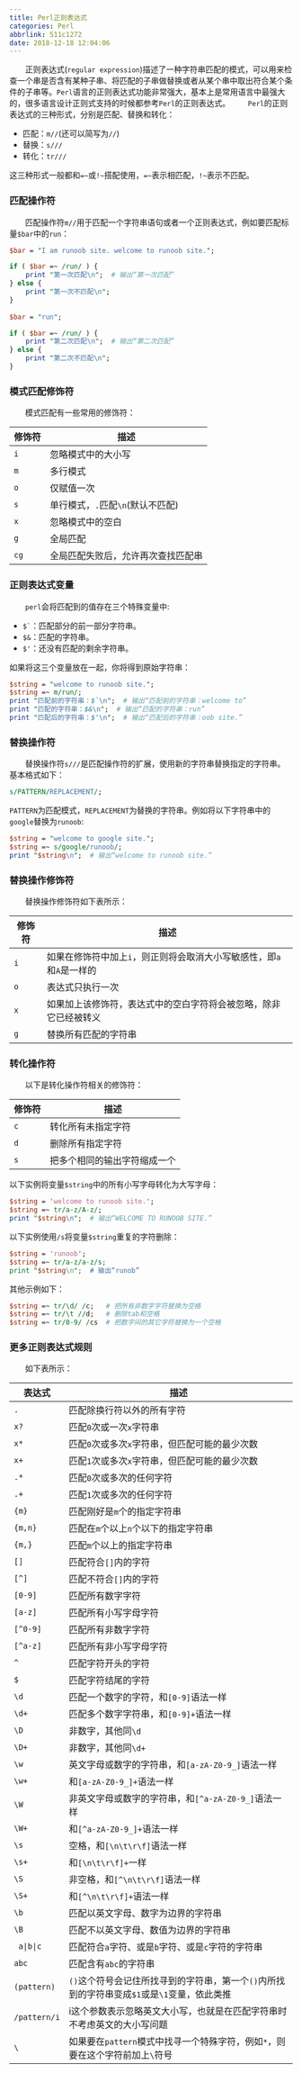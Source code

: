 ```yaml
---
title: Perl正则表达式
categories: Perl
abbrlink: 511c1272
date: 2018-12-18 12:04:06
---
```

&emsp;&emsp;正则表达式(`regular expression`)描述了一种字符串匹配的模式，可以用来检查一个串是否含有某种子串、将匹配的子串做替换或者从某个串中取出符合某个条件的子串等。`Perl`语言的正则表达式功能非常强大，基本上是常用语言中最强大的，很多语言设计正则式支持的时候都参考`Perl`的正则表达式。<!--more-->
&emsp;&emsp;`Perl`的正则表达式的三种形式，分别是匹配、替换和转化：

- 匹配：`m//`(还可以简写为`//`)
- 替换：`s///`
- 转化：`tr///`

这三种形式一般都和`=~`或`!~`搭配使用，`=~`表示相匹配，`!~`表示不匹配。

### 匹配操作符

&emsp;&emsp;匹配操作符`m//`用于匹配一个字符串语句或者一个正则表达式，例如要匹配标量`$bar`中的`run`：

``` perl
$bar = "I am runoob site. welcome to runoob site.";

if ( $bar =~ /run/ ) {
    print "第一次匹配\n";  # 输出“第一次匹配”
} else {
    print "第一次不匹配\n";
}
​
$bar = "run";

if ( $bar =~ /run/ ) {
    print "第二次匹配\n";  # 输出“第二次匹配”
} else {
    print "第二次不匹配\n";
}
```

### 模式匹配修饰符

&emsp;&emsp;模式匹配有一些常用的修饰符：

修饰符 | 描述
------|----
`i`   | 忽略模式中的大小写
`m`   | 多行模式
`o`   | 仅赋值一次
`s`   | 单行模式，`.`匹配`\n`(默认不匹配)
`x`   | 忽略模式中的空白
`g`   | 全局匹配
`cg`  | 全局匹配失败后，允许再次查找匹配串

### 正则表达式变量

&emsp;&emsp;`perl`会将匹配到的值存在三个特殊变量中:

- <code>$\`</code>：匹配部分的前一部分字符串。
- `$&`：匹配的字符串。
- `$'`：还没有匹配的剩余字符串。

如果将这三个变量放在一起，你将得到原始字符串：

``` perl
$string = "welcome to runoob site.";
$string =~ m/run/;
print "匹配前的字符串：$`\n";  # 输出“匹配前的字符串：welcome to”
print "匹配的字符串：$&\n";  # 输出“匹配的字符串：run”
print "匹配后的字符串：$'\n";  # 输出“匹配后的字符串：oob site.”
```

### 替换操作符

&emsp;&emsp;替换操作符`s///`是匹配操作符的扩展，使用新的字符串替换指定的字符串。基本格式如下：

``` perl
s/PATTERN/REPLACEMENT/;
```

`PATTERN`为匹配模式，`REPLACEMENT`为替换的字符串。例如将以下字符串中的`google`替换为`runoob`:

``` perl
$string = "welcome to google site.";
$string =~ s/google/runoob/;
print "$string\n";  # 输出“welcome to runoob site.”
```

### 替换操作修饰符

&emsp;&emsp;替换操作修饰符如下表所示：

修饰符 | 描述
------|-----
`i`   | 如果在修饰符中加上`i`，则正则将会取消大小写敏感性，即`a`和`A`是一样的
`o`   | 表达式只执行一次
`x`   | 如果加上该修饰符，表达式中的空白字符将会被忽略，除非它已经被转义
`g`   | 替换所有匹配的字符串

### 转化操作符

&emsp;&emsp;以下是转化操作符相关的修饰符：

修饰符 | 描述
------|-----
`c`   | 转化所有未指定字符
`d`   | 删除所有指定字符
`s`   | 把多个相同的输出字符缩成一个

以下实例将变量`$string`中的所有小写字母转化为大写字母：

``` perl
$string = 'welcome to runoob site.';
$string =~ tr/a-z/A-z/;
print "$string\n";  # 输出“WELCOME TO RUNOOB SITE.”
```

以下实例使用`/s`将变量`$string`重复的字符删除：

``` perl
$string = 'runoob';
$string =~ tr/a-z/a-z/s;
print "$string\n";  # 输出“runob”
```

其他示例如下：

``` perl
$string =~ tr/\d/ /c;   # 把所有非数字字符替换为空格
$string =~ tr/\t //d;   # 删除tab和空格
$string =~ tr/0-9/ /cs  # 把数字间的其它字符替换为一个空格
```

### 更多正则表达式规则

&emsp;&emsp;如下表所示：

表达式                          | 描述
-------------------------------|-----
`.`                            | 匹配除换行符以外的所有字符
`x?`                           | 匹配`0`次或一次`x`字符串
`x*`                           | 匹配`0`次或多次`x`字符串，但匹配可能的最少次数
`x+`                           | 匹配`1`次或多次`x`字符串，但匹配可能的最少次数
`.*`                           | 匹配`0`次或多次的任何字符
`.+`                           | 匹配`1`次或多次的任何字符
`{m}`                          | 匹配刚好是`m`个的指定字符串
`{m,n}`                        | 匹配在`m`个以上`n`个以下的指定字符串
`{m,}`                         | 匹配`m`个以上的指定字符串
`[]`                           | 匹配符合`[]`内的字符
`[^]`                          | 匹配不符合`[]`内的字符
`[0-9]`                        | 匹配所有数字字符
`[a-z]`                        | 匹配所有小写字母字符
`[^0-9]`                       | 匹配所有非数字字符
`[^a-z]`                       | 匹配所有非小写字母字符
`^`                            | 匹配字符开头的字符
`$`                            | 匹配字符结尾的字符
`\d`                           | 匹配一个数字的字符，和`[0-9]`语法一样
`\d+`                          | 匹配多个数字字符串，和`[0-9]+`语法一样
`\D`                           | 非数字，其他同`\d`
`\D+`                          | 非数字，其他同`\d+`
`\w`                           | 英文字母或数字的字符串，和`[a-zA-Z0-9_]`语法一样
`\w+`                          | 和`[a-zA-Z0-9_]+`语法一样
`\W`                           | 非英文字母或数字的字符串，和`[^a-zA-Z0-9_]`语法一样
`\W+`                          | 和`[^a-zA-Z0-9_]+`语法一样
`\s`                           | 空格，和`[\n\t\r\f]`语法一样
`\s+`                          | 和`[\n\t\r\f]+`一样
`\S`                           | 非空格，和`[^\n\t\r\f]`语法一样
`\S+`                          | 和`[^\n\t\r\f]+`语法一样
`\b`                           | 匹配以英文字母、数字为边界的字符串
`\B`                           | 匹配不以英文字母、数值为边界的字符串
<code> a&#124;b&#124;c </code> | 匹配符合`a`字符、或是`b`字符、或是`c`字符的字符串
`abc`                          | 匹配含有`abc`的字符串
`(pattern)`                    | `()`这个符号会记住所找寻到的字符串，第一个`()`内所找到的字符串变成`$1`或是`\1`变量，依此类推
`/pattern/i`                   | i这个参数表示忽略英文大小写，也就是在匹配字符串时不考虑英文的大小写问题
`\`                            | 如果要在`pattern`模式中找寻一个特殊字符，例如`*`，则要在这个字符前加上`\`符号